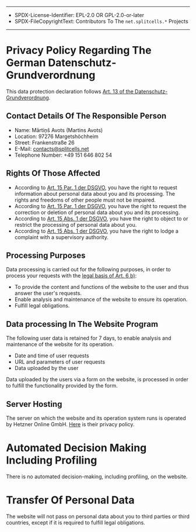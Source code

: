 ----
* SPDX-License-Identifier: EPL-2.0 OR GPL-2.0-or-later
* SPDX-FileCopyrightText: Contributors To The `net.splitcells.*` Projects
----
# Privacy Policy Regarding The German Datenschutz-Grundverordnung
This data protection declaration follows [Art. 13 of the Datenschutz-Grundverordnung](https://dejure.org/gesetze/DSGVO/13.html).
## Contact Details Of The Responsible Person
* Name: Mārtiņš Avots (Martins Avots)
* Location: 97276 Margetshöchheim
* Street: Frankenstraße 26
* E-Mail: contacts@splitcells.net
* Telephone Number: +49 151 646 802 54
## Rights Of Those Affected
* According to [Art. 15 Par. 1 der DSGVO](https://dejure.org/gesetze/DSGVO/15.html),
  you have the right to request information about personal data about you and
  its processing. The rights and freedoms of other people must not be impaired.
* According to [Art. 15 Par. 1 der DSGVO](https://dejure.org/gesetze/DSGVO/15.html),
  you have the right to request the correction or deletion of personal data about you and its processing.
* According to [Art. 15 Abs. 1 der DSGVO](https://dejure.org/gesetze/DSGVO/15.html),
  you have the right to object to or restrict the processing of personal data about you.
* According to [Art. 15 Abs. 1 der DSGVO](https://dejure.org/gesetze/DSGVO/15.html),
  you have the right to lodge a complaint with a supervisory authority.
## Processing Purposes
Data processing is carried out for the following purposes, in order to process your requests with the [legal basis of Art. 6 b)](https://dejure.org/gesetze/DSGVO/6.html):
* To provide the content and functions of the website to the user and thus answer the user's requests.
* Enable analysis and maintenance of the website to ensure its operation.
* Fulfill legal obligations.
## Data processing In The Website Program
The following user data is retained for 7 days,
to enable analysis and maintenance of the website for its operation.
* Date and time of user requests
* URL and parameters of user requests
* Data uploaded by the user

Data uploaded by the users via a form on the website,
is processed in order to fulfill the functionality provided by the form.
## Server Hosting
The server on which the website and
its operation system runs is operated by Hetzner Online GmbH.
[Here](https://www.hetzner.de/rechtliches/datenschutz) is their privacy policy.
# Automated Decision Making Including Profiling
There is no automated decision-making, including profiling, on the website.
# Transfer Of Personal Data
The website will not pass on personal data about you to third parties or third countries,
except if it is required to fulfill legal obligations.